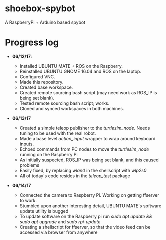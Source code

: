 # shoebox-spybot
A RaspberryPi + Arduino based spybot

# Progress log
- **06/12/17**: 
  - Installed UBUNTU MATE + ROS on the Raspberry. 
  - Reinstalled UBUNTU GNOME 16.04 and ROS on the laptop. 
  - Configured VNC. 
  - Made this repository. 
  - Created base workspace. 
  - Created remote sourcing bash script (may need work as ROS_IP is being set blank). 
  - Tested remote sourcing bash script; works. 
  - Cloned and synced workspaces in both machines.   

- **06/13/17**
  - Created a simple teleop publisher to the *turtlesim_node*. Needs tuning to be used with the real robot.
  - Made a base level *action_input* wrapper to wrap around keyboard inputs.
  - Echoed commands from PC nodes to move the *turtlesim_node* running on the Raspberry Pi
  - As initially suspected, ROS_IP was being set blank, and this caused problems
  - Easily fixed, by replacing *wlan0* in the shellscript with *wlp2s0*
  - All of today's code resides in the *teleop_test* package

- **06/14/17**
  - Connected the camera to Raspberry Pi. Working on getting ffserver to work.
  - Stumbled upon another interesting detail, UBUNTU MATE's spftware update utility is bugged
  - To update software on the Raspberry pi run *sudo apt update && sudo apt upgrade* and *sudo rpi-update*
  - Creating a shellscript for ffserver, so that the video feed can be accessed via browser from anywhere
